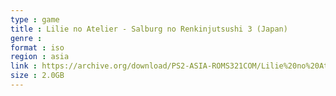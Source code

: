 ```yaml
---
type : game
title : Lilie no Atelier - Salburg no Renkinjutsushi 3 (Japan)
genre : 
format : iso
region : asia
link : https://archive.org/download/PS2-ASIA-ROMS321COM/Lilie%20no%20Atelier%20-%20Salburg%20no%20Renkinjutsushi%203%20%28Japan%29.7z
size : 2.0GB
---
```

